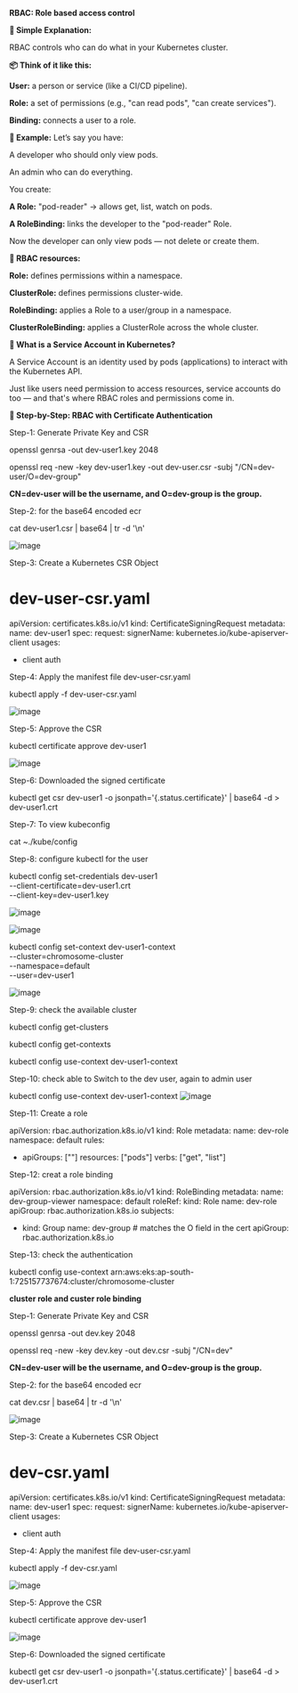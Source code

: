 **RBAC: Role based access control**

**🧠 Simple Explanation:**

RBAC controls who can do what in your Kubernetes cluster.

**📦 Think of it like this:**

**User:** a person or service (like a CI/CD pipeline).


**Role:** a set of permissions (e.g., "can read pods", "can create services").


**Binding:** connects a user to a role.

**🔐 Example:**
Let’s say you have:

A developer who should only view pods.

An admin who can do everything.

You create:

**A Role:** "pod-reader" → allows get, list, watch on pods.

**A RoleBinding:** links the developer to the "pod-reader" Role.

Now the developer can only view pods — not delete or create them.

**📁 RBAC resources:**

**Role:** defines permissions within a namespace.

**ClusterRole:** defines permissions cluster-wide.

**RoleBinding:** applies a Role to a user/group in a namespace.

**ClusterRoleBinding:** applies a ClusterRole across the whole cluster.


**🤖 What is a Service Account in Kubernetes?**

A Service Account is an identity used by pods (applications) to interact with the Kubernetes API.

Just like users need permission to access resources, service accounts do too — and that's where RBAC roles and permissions come in.

**🔧 Step-by-Step: RBAC with Certificate Authentication**

Step-1: Generate Private Key and CSR

openssl genrsa -out dev-user1.key 2048

openssl req -new -key dev-user1.key -out dev-user.csr -subj "/CN=dev-user/O=dev-group"

**CN=dev-user will be the username, and O=dev-group is the group.**

Step-2: for the base64 encoded ecr 

cat dev-user1.csr | base64 | tr -d '\n'

![image](https://github.com/user-attachments/assets/5c3bf54b-1bf7-4d85-811c-752e8a99de51)

Step-3:  Create a Kubernetes CSR Object

# dev-user-csr.yaml
apiVersion: certificates.k8s.io/v1
kind: CertificateSigningRequest
metadata:
  name: dev-user1
spec:
  request: <base64-encoded-csr>
  signerName: kubernetes.io/kube-apiserver-client
  usages:
  - client auth

Step-4: Apply the manifest file dev-user-csr.yaml 

kubectl apply -f dev-user-csr.yaml

![image](https://github.com/user-attachments/assets/14416046-dcf3-4acf-a527-7bb2014a293e)

Step-5: Approve the CSR

kubectl certificate approve dev-user1

![image](https://github.com/user-attachments/assets/f2d20cbd-a905-4003-8802-9da47b7d1e10)

Step-6: Downloaded the signed certificate

kubectl get csr dev-user1 -o jsonpath='{.status.certificate}' | base64 -d > dev-user1.crt

Step-7: To view kubeconfig 

cat ~./kube/config

Step-8: configure kubectl for the user

kubectl config set-credentials dev-user1 \
  --client-certificate=dev-user1.crt \
  --client-key=dev-user1.key

![image](https://github.com/user-attachments/assets/559b3729-81b1-4fdc-8eea-79e070f6146f)

![image](https://github.com/user-attachments/assets/8fa5a94c-94e2-4ce0-97b8-81b8ce797846)

kubectl config set-context dev-user1-context \
  --cluster=chromosome-cluster \
  --namespace=default \
  --user=dev-user1

![image](https://github.com/user-attachments/assets/6096b4a5-1f8f-46d3-b33e-e9bbc56b8439)

Step-9: check the available cluster 

kubectl config get-clusters

kubectl config get-contexts

kubectl config use-context dev-user1-context

Step-10: check able to Switch to the dev user, again to admin user

kubectl config use-context dev-user1-context
![image](https://github.com/user-attachments/assets/10f81c77-7d53-4b73-a4f2-cfa6816bcec8)

Step-11: Create a role 

apiVersion: rbac.authorization.k8s.io/v1
kind: Role
metadata:
  name: dev-role
  namespace: default
rules:
- apiGroups: [""]
  resources: ["pods"]
  verbs: ["get", "list"]

Step-12: creat a role binding

apiVersion: rbac.authorization.k8s.io/v1
kind: RoleBinding
metadata:
  name: dev-group-viewer
  namespace: default
roleRef:
  kind: Role
  name: dev-role
  apiGroup: rbac.authorization.k8s.io
subjects:
- kind: Group
  name: dev-group  # matches the O field in the cert
  apiGroup: rbac.authorization.k8s.io

Step-13: check the authentication

kubectl config use-context arn:aws:eks:ap-south-1:725157737674:cluster/chromosome-cluster


**cluster role and custer role binding**

Step-1: Generate Private Key and CSR

openssl genrsa -out dev.key 2048

openssl req -new -key dev.key -out dev.csr -subj "/CN=dev"

**CN=dev-user will be the username, and O=dev-group is the group.**

Step-2: for the base64 encoded ecr 

cat dev.csr | base64 | tr -d '\n'

![image](https://github.com/user-attachments/assets/ecfb3125-3881-41cd-b6ba-fe610db3b5b1)

Step-3:  Create a Kubernetes CSR Object

# dev-csr.yaml
apiVersion: certificates.k8s.io/v1
kind: CertificateSigningRequest
metadata:
  name: dev-user1
spec:
  request: <base64-encoded-csr>
  signerName: kubernetes.io/kube-apiserver-client
  usages:
  - client auth

Step-4: Apply the manifest file dev-user-csr.yaml 

kubectl apply -f dev-csr.yaml

![image](https://github.com/user-attachments/assets/14416046-dcf3-4acf-a527-7bb2014a293e)

Step-5: Approve the CSR

kubectl certificate approve dev-user1

![image](https://github.com/user-attachments/assets/f2d20cbd-a905-4003-8802-9da47b7d1e10)

Step-6: Downloaded the signed certificate

kubectl get csr dev-user1 -o jsonpath='{.status.certificate}' | base64 -d > dev-user1.crt


  
